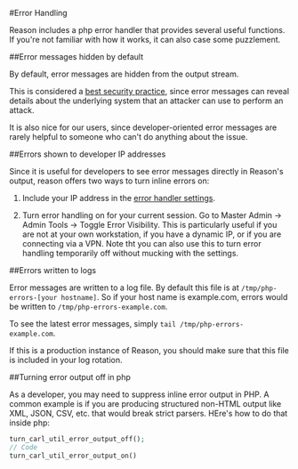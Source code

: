 #Error Handling

Reason includes a php error handler that provides several useful functions. If you're not familiar with how it works, it can also case some puzzlement.

##Error messages hidden by default

By default, error messages are hidden from the output stream. 

This is considered a [best security practice](https://www.owasp.org/index.php/A7_2004_Improper_Error_Handling), since error messages can reveal details about the underlying system that an attacker can use to perform an attack.

It is also nice for our users, since developer-oriented error messages are rarely helpful to someone who can't do anything about the issue.

##Errors shown to developer IP addresses

Since it is useful for developers to see error messages directly in Reason's output, reason offers two ways to turn inline errors on:

1. Include your IP address in the [error handler settings](../../settings/error_handler_settings.php).

2. Turn error handling on for your current session. Go to Master Admin -> Admin Tools -> Toggle Error Visibility. This is particularly useful if you are not at your own workstation, if you have a dynamic IP, or if you are connecting via a VPN. Note tht you can also use this to turn error handling temporarily off without mucking with the settings.

##Errors written to logs

Error messages are written to a log file. By default this file is at `/tmp/php-errors-[your hostname]`. So if your host name is example.com, errors would be written to `/tmp/php-errors-example.com`.

To see the latest error messages, simply `tail /tmp/php-errors-example.com`.

If this is a production instance of Reason, you should make sure that this file is included in your log rotation.

##Turning error output off in php

As a developer, you may need to suppress inline error output in PHP. A common example is if you are producing structured non-HTML output like XML, JSON, CSV, etc. that would break strict parsers. HEre's how to do that inside php:

```php
turn_carl_util_error_output_off();
// Code
turn_carl_util_error_output_on()
```